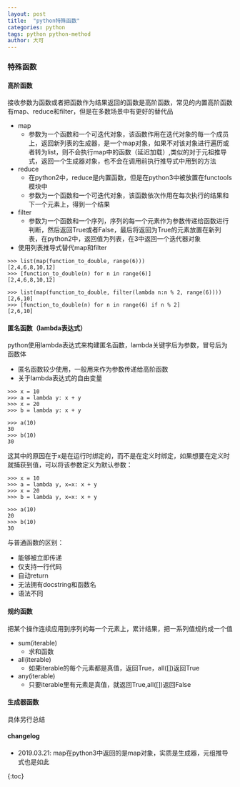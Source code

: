 ```yaml
---
layout: post
title:  "python特殊函数"
categories: python
tags: python python-method
author: 大可
---
```


### 特殊函数

#### 高阶函数
接收参数为函数或者把函数作为结果返回的函数是高阶函数，常见的内置高阶函数有map、reduce和filter，但是在多数场景中有更好的替代品
- map
    - 参数为一个函数和一个可迭代对象，该函数作用在迭代对象的每一个成员上，返回新列表的生成器，是一个map对象，如果不对该对象进行遍历或者转为list，则不会执行map中的函数（延迟加载）,类似的对于元祖推导式，返回一个生成器对象，也不会在调用前执行推导式中用到的方法
- reduce
    - 在python2中，reduce是内置函数，但是在python3中被放置在functools模块中
    - 参数为一个函数和一个可迭代对象，该函数依次作用在每次执行的结果和下一个元素上，得到一个结果
- filter
    - 参数为一个函数和一个序列，序列的每一个元素作为参数传递给函数进行判断，然后返回True或者False，最后将返回为True的元素放置在新列表，在python2中，返回值为列表，在3中返回一个迭代器对象
- 使用列表推导式替代map和filter

```
>>> list(map(function_to_double, range(6)))
[2,4,6,8,10,12]
>>> [function_to_double(n) for n in range(6)]
[2,4,6,8,10,12]

>>> list(map(function_to_double, filter(lambda n:n % 2, range(6))))
[2,6,10]
>>> [function_to_double(n) for n in range(6) if n % 2]
[2,6,10]
```

#### 匿名函数（lambda表达式）
python使用lambda表达式来构建匿名函数，lambda关键字后为参数，冒号后为函数体

- 匿名函数较少使用，一般用来作为参数传递给高阶函数
- 关于lambda表达式的自由变量

```
>>> x = 10
>>> a = lambda y: x + y
>>> x = 20
>>> b = lambda y: x + y

>>> a(10)
30
>>> b(10)
30
```

这其中的原因在于x是在运行时绑定的，而不是在定义时绑定，如果想要在定义时就捕获到值，可以将该参数定义为默认参数：

```
>>> x = 10
>>> a = lambda y, x=x: x + y
>>> x = 20
>>> b = lambda y, x=x: x + y

>>> a(10)
20
>>> b(10)
30
```

与普通函数的区别：
- 能够被立即传递
- 仅支持一行代码
- 自动return
- 无法拥有docstring和函数名
- 语法不同

#### 规约函数
把某个操作连续应用到序列的每一个元素上，累计结果，把一系列值规约成一个值
- sum(iterable)
    - 求和函数
- all(iterable)
    - 如果iterable的每个元素都是真值，返回True，all([])返回True
- any(iterable)
    - 只要iterable里有元素是真值，就返回True,all([])返回False

#### 生成器函数
具体另行总结

#### changelog
- 2019.03.21: map在python3中返回的是map对象，实质是生成器，元组推导式也是如此

{:toc}